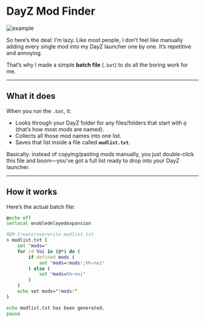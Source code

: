 # DayZ Mod Finder  

![example](https://github.com/user-attachments/assets/f9bc3703-fc3f-41cb-b460-7f3a34228470)

So here’s the deal: I’m lazy. Like most people, I don’t feel like manually adding every single mod into my DayZ launcher one by one. It’s repetitive and annoying.  

That’s why I made a simple **batch file** (`.bat`) to do all the boring work for me.  

---

## What it does  

When you run the `.bat`, it:  
- Looks through your DayZ folder for any files/folders that start with `@` (that’s how most mods are named).  
- Collects all those mod names into one list.  
- Saves that list inside a file called **`modlist.txt`**.  

Basically: instead of copying/pasting mods manually, you just double-click this file and boom—you’ve got a full list ready to drop into your DayZ launcher.  

---

## How it works  

Here’s the actual batch file:  

```bat
@echo off
setlocal enabledelayedexpansion

REM Create/overwrite modlist.txt
> modlist.txt (
    set "mods="
    for /d %%i in (@*) do (
        if defined mods (
            set "mods=!mods!;%%~nxi"
        ) else (
            set "mods=%%~nxi"
        )
    )
    echo set mods="!mods!"
)

echo modlist.txt has been generated.
pause
